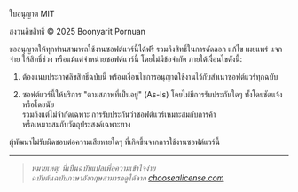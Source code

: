 ใบอนุญาต MIT

สงวนลิขสิทธิ์ © 2025 Boonyarit Pornuan

ขออนุญาตให้ทุกท่านสามารถใช้งานซอฟต์แวร์นี้ได้ฟรี 
รวมถึงสิทธิ์ในการคัดลอก แก้ไข เผยแพร่ แจกจ่าย 
ให้สิทธิ์ช่วง หรือแม้แต่จำหน่ายซอฟต์แวร์นี้ 
โดยไม่มีข้อจำกัด ภายใต้เงื่อนไขดังนี้:

1. ต้องแนบประกาศลิขสิทธิ์ฉบับนี้ 
พร้อมเงื่อนไขการอนุญาตใช้งานไว้กับสำเนาซอฟต์แวร์ทุกฉบับ

2. ซอฟต์แวร์นี้ให้บริการ "ตามสภาพที่เป็นอยู่" (As-Is) 
โดยไม่มีการรับประกันใดๆ ทั้งโดยชัดแจ้งหรือโดยนัย  
รวมถึงแต่ไม่จำกัดเฉพาะ การรับประกันว่าซอฟต์แวร์เหมาะสมกับการค้า  
หรือเหมาะสมกับวัตถุประสงค์เฉพาะทาง

ผู้พัฒนาไม่รับผิดชอบต่อความเสียหายใดๆ ที่เกิดขึ้นจากการใช้งานซอฟต์แวร์นี้

---

> *หมายเหตุ: นี่เป็นฉบับแปลเพื่อความเข้าใจง่าย  
ฉบับต้นฉบับภาษาอังกฤษสามารถดูได้จาก [choosealicense.com](https://choosealicense.com/licenses/mit/)*
